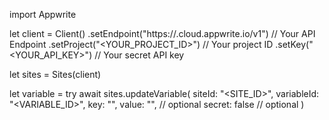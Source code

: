 import Appwrite

let client = Client()
    .setEndpoint("https://<REGION>.cloud.appwrite.io/v1") // Your API Endpoint
    .setProject("<YOUR_PROJECT_ID>") // Your project ID
    .setKey("<YOUR_API_KEY>") // Your secret API key

let sites = Sites(client)

let variable = try await sites.updateVariable(
    siteId: "<SITE_ID>",
    variableId: "<VARIABLE_ID>",
    key: "<KEY>",
    value: "<VALUE>", // optional
    secret: false // optional
)

